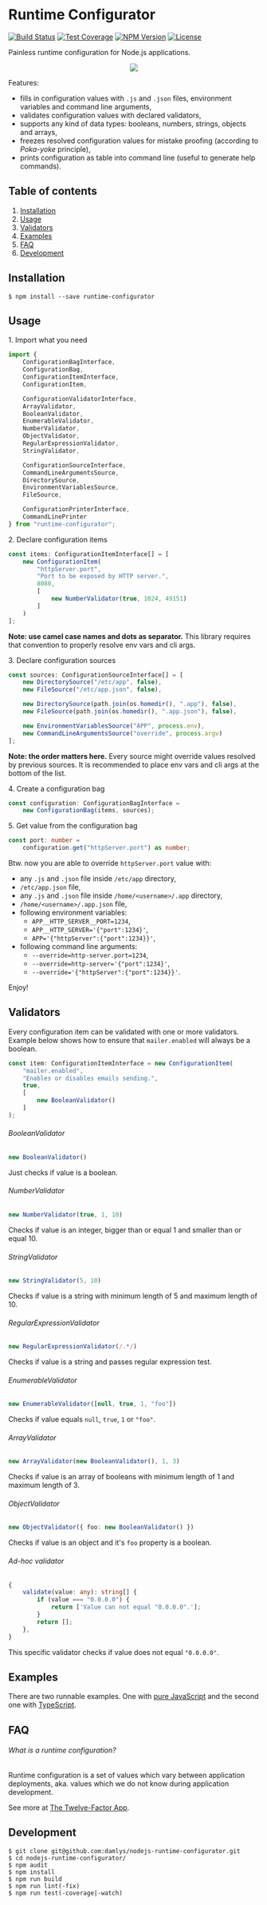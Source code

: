 Runtime Configurator
===

[![Build Status](https://img.shields.io/travis/damlys/nodejs-runtime-configurator/master?style=flat-square)](https://travis-ci.org/damlys/nodejs-runtime-configurator)
[![Test Coverage](https://img.shields.io/coveralls/github/damlys/nodejs-runtime-configurator/master?style=flat-square)](https://coveralls.io/github/damlys/nodejs-runtime-configurator)
[![NPM Version](https://img.shields.io/npm/v/runtime-configurator?style=flat-square)](https://www.npmjs.com/package/runtime-configurator)
[![License](https://img.shields.io/github/license/damlys/nodejs-runtime-configurator?style=flat-square)](https://github.com/damlys/nodejs-runtime-configurator/blob/master/LICENSE.md)

Painless runtime configuration for Node.js applications.

<p align="center">
  <img src="https://raw.githubusercontent.com/damlys/nodejs-runtime-configurator/develop/docs/diagram.svg?sanitize=true">
</p>

Features:

- fills in configuration values with `.js` and `.json` files,
  environment variables and command line arguments,
- validates configuration values with declared validators,
- supports any kind of data types: booleans, numbers, strings,
  objects and arrays,
- freezes resolved configuration values for mistake proofing
  (according to *Poka-yoke* principle),
- prints configuration as table into command line
  (useful to generate help commands).

## Table of contents

1. [Installation](#installation)
1. [Usage](#usage)
1. [Validators](#validators)
1. [Examples](#examples)
1. [FAQ](#faq)
1. [Development](#development)

## Installation

```
$ npm install --save runtime-configurator
```

## Usage

1\. Import what you need

```typescript
import {
    ConfigurationBagInterface,
    ConfigurationBag,
    ConfigurationItemInterface,
    ConfigurationItem,

    ConfigurationValidatorInterface,
    ArrayValidator,
    BooleanValidator,
    EnumerableValidator,
    NumberValidator,
    ObjectValidator,
    RegularExpressionValidator,
    StringValidator,

    ConfigurationSourceInterface,
    CommandLineArgumentsSource,
    DirectorySource,
    EnvironmentVariablesSource,
    FileSource,

    ConfigurationPrinterInterface,
    CommandLinePrinter
} from "runtime-configurator";
```

2\. Declare configuration items

```typescript
const items: ConfigurationItemInterface[] = [
    new ConfigurationItem(
        "httpServer.port",
        "Port to be exposed by HTTP server.",
        8080,
        [
            new NumberValidator(true, 1024, 49151)
        ]
    )
];
```

**Note: use camel case names and dots as separator.**
This library requires that convention to properly resolve
env vars and cli args.

3\. Declare configuration sources

```typescript
const sources: ConfigurationSourceInterface[] = [
    new DirectorySource("/etc/app", false),
    new FileSource("/etc/app.json", false),

    new DirectorySource(path.join(os.homedir(), ".app"), false),
    new FileSource(path.join(os.homedir(), ".app.json"), false),

    new EnvironmentVariablesSource("APP", process.env),
    new CommandLineArgumentsSource("override", process.argv)
];
```

**Note: the order matters here.** Every source might
override values resolved by previous sources.
It is recommended to place env vars and cli args
at the bottom of the list.

4\. Create a configuration bag

```typescript
const configuration: ConfigurationBagInterface =
    new ConfigurationBag(items, sources);
```

5\. Get value from the configuration bag

```typescript
const port: number =
    configuration.get("httpServer.port") as number;
```

Btw. now you are able to override `httpServer.port` value with:

- any `.js` and `.json` file inside `/etc/app` directory,
- `/etc/app.json` file,
- any `.js` and `.json` file inside `/home/<username>/.app` directory,
- `/home/<username>/.app.json` file,
- following environment variables:
    - `APP__HTTP_SERVER__PORT=1234`,
    - `APP__HTTP_SERVER='{"port":1234}'`,
    - `APP='{"httpServer":{"port":1234}}'`,
- following command line arguments:
    - `--override=http-server.port=1234`,
    - `--override=http-server='{"port":1234}'`,
    - `--override='{"httpServer":{"port":1234}}'`.

Enjoy!

## Validators

Every configuration item can be validated
with one or more validators. Example below
shows how to ensure that `mailer.enabled`
will always be a boolean.

```typescript
const item: ConfigurationItemInterface = new ConfigurationItem(
    "mailer.enabled",
    "Enables or disables emails sending.",
    true,
    [
        new BooleanValidator()
    ]
);
```

###### BooleanValidator

```typescript
new BooleanValidator()
```

Just checks if value is a boolean.

###### NumberValidator

```typescript
new NumberValidator(true, 1, 10)
```

Checks if value is an integer, bigger than or equal 1
and smaller than or equal 10.

###### StringValidator

```typescript
new StringValidator(5, 10)
```

Checks if value is a string with minimum length
of 5 and maximum length of 10.

###### RegularExpressionValidator

```typescript
new RegularExpressionValidator(/.*/)
```

Checks if value is a string and passes
regular expression test.

###### EnumerableValidator

```typescript
new EnumerableValidator([null, true, 1, "foo"])
```

Checks if value equals `null`, `true`, `1` or `"foo"`.

###### ArrayValidator

```typescript
new ArrayValidator(new BooleanValidator(), 1, 3)
```

Checks if value is an array of booleans with minimum
length of 1 and maximum length of 3.

###### ObjectValidator

```typescript
new ObjectValidator({ foo: new BooleanValidator() })
```

Checks if value is an object and it's `foo` property
is a boolean.

###### Ad-hoc validator

```typescript
{
    validate(value: any): string[] {
        if (value === "0.0.0.0") {
            return ['Value can not equal "0.0.0.0".'];
        }
        return [];
    },
}
```

This specific validator checks if value does not
equal `"0.0.0.0"`.

## Examples

There are two runnable examples. One with
[pure JavaScript](https://github.com/damlys/nodejs-runtime-configurator/tree/master/examples/js-app)
and the second one with
[TypeScript](https://github.com/damlys/nodejs-runtime-configurator/tree/master/examples/ts-app).

## FAQ

###### What is a runtime configuration?

Runtime configuration is a
set of values which vary between application deployments,
aka. values which we do not know during application development.

See more at [The Twelve-Factor App](https://12factor.net/config).

## Development

```
$ git clone git@github.com:damlys/nodejs-runtime-configurator.git
$ cd nodejs-runtime-configurator/
$ npm audit
$ npm install
$ npm run build
$ npm run lint(-fix)
$ npm run test(-coverage|-watch)
```
